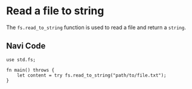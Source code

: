 # Read a file to string

The `fs.read_to_string` function is used to read a file and return a `string`.

## Navi Code

```nv, no_run
use std.fs;

fn main() throws {
    let content = try fs.read_to_string("path/to/file.txt");
}
```
